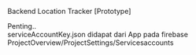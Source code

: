 Backend Location Tracker [Prototype]

Penting.. </br>
serviceAccountKey.json didapat dari App pada firebase 
ProjectOverview/ProjectSettings/Servicesaccounts
